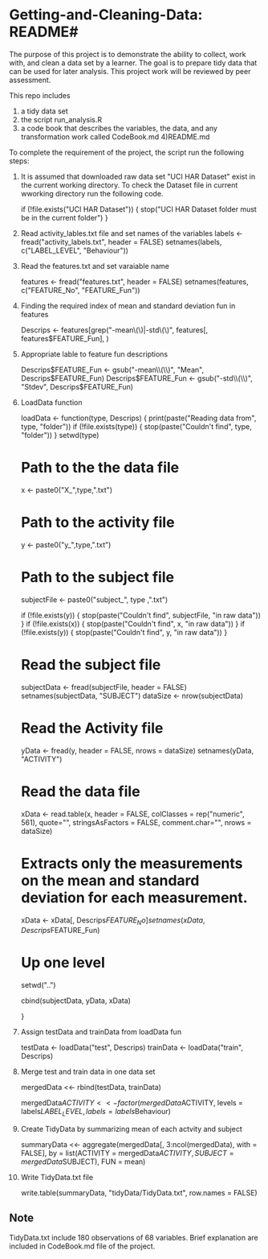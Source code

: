 # Getting-and-Cleaning-Data: README#
The purpose of this project is to demonstrate the ability to collect, work with, and clean a data set by a learner.
The goal is to prepare tidy data that can be used for later analysis.
This project work will be reviewed by peer assessment.

This repo includes

1) a tidy data set
2) the script run_analysis.R
3) a code book that describes the variables, the data, and any transformation work called CodeBook.md
4)README.md

To complete the requirement of the project, the script run the following steps:


1. It is assumed that downloaded raw data set "UCI HAR Dataset" exist in the current working directory.
To check the Dataset file in current wworking directory run the following code.

	if (!file.exists("UCI HAR Dataset")) {
	    stop("UCI HAR Dataset folder must be in the current folder")
	  }


2. Read activity_lables.txt file and set names of the variables
	labels <- fread("activity_labels.txt", header = FALSE)
    	setnames(labels, c("LABEL_LEVEL", "Behaviour"))

3. Read the features.txt and set varaiable name

	features <- fread("features.txt", header = FALSE)
  	setnames(features,  c("FEATURE_No", "FEATURE_Fun"))

4. Finding the required index of mean and standard deviation fun in features 

	Descrips <- features[grep("-mean\\(\\)|-std\\(\\)", features[, features$FEATURE_Fun], )

5. Appropriate lable to feature fun descriptions

	Descrips$FEATURE_Fun <- gsub("-mean\\(\\)", "Mean", Descrips$FEATURE_Fun)
	Descrips$FEATURE_Fun <- gsub("-std\\(\\)", "Stdev", Descrips$FEATURE_Fun)

6. LoadData function 

	 loadData <- function(type, Descrips) {
	  print(paste("Reading data from", type, "folder"))
	  if (!file.exists(type)) {
	    stop(paste("Couldn't find", type, "folder"))
	  }
	  setwd(type)
	  
	  # Path to the the data file
	  x <- paste0("X_",type,".txt")
	  # Path to the activity file
	  y <- paste0("y_",type,".txt")  
	  
	  # Path to the subject file
	  subjectFile  <- paste0("subject_", type ,".txt")
	  
	  if (!file.exists(y)) {
	    stop(paste("Couldn't find", subjectFile, "in raw data"))
	  }
	  if (!file.exists(x)) {
	    stop(paste("Couldn't find", x, "in raw data"))
	  }
	  if (!file.exists(y)) {
	    stop(paste("Couldn't find", y, "in raw data"))
	  }
	  
	  # Read the subject file
	  subjectData <- fread(subjectFile, header = FALSE)
	  setnames(subjectData, "SUBJECT")
	  dataSize <- nrow(subjectData)
	  
	  # Read the Activity file
	  yData <- fread(y, header = FALSE, nrows = dataSize)
	  setnames(yData, "ACTIVITY")
	  
	  # Read the data file
	   
	  xData <- read.table(x, header = FALSE, colClasses = rep("numeric", 561), 
	                      quote="", stringsAsFactors = FALSE, comment.char="", 
	                      nrows = dataSize)
	  
	  # Extracts only the measurements on the mean and standard deviation for each measurement. 
	  xData <- xData[, Descrips$FEATURE_No]
	  setnames(xData, Descrips$FEATURE_Fun)
	  
	  # Up one level
	  setwd("..")
	  
	  cbind(subjectData, yData, xData)
	  
	}


7. Assign testData and trainData from loadData fun

	testData <- loadData("test", Descrips)
	trainData <- loadData("train", Descrips)

8. Merge test and train data in one data set

	mergedData <<- rbind(testData, trainData)

	mergedData$ACTIVITY <<- factor(mergedData$ACTIVITY, 
	                                 levels = labels$LABEL_LEVEL, 
	                                 labels = labels$Behaviour)


9. Create TidyData by summarizing mean of each actvity and subject

	summaryData <<- aggregate(mergedData[, 3:ncol(mergedData), with = FALSE], by = 
	                              list(ACTIVITY = mergedData$ACTIVITY, 
	                                   SUBJECT = mergedData$SUBJECT), 
	                            FUN = mean)
10. Write TidyData.txt file

	write.table(summaryData, "tidyData/TidyData.txt", row.names = FALSE)

## Note ##
TidyData.txt include 180 observations of 68 variables. Brief explanation are included in CodeBook.md file of the project.
